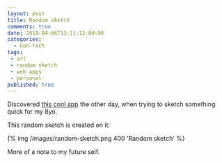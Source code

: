 ```yaml
---
layout: post
title: Random sketch
comments: true
date: 2019-04-06T13:11:12-04:00
categories:
  - non-tech
tags:
 - art
 - random sketch
 - web apps
 - personal
published: true
---
```


Discovered [this cool app](https://www.youidraw.com/apps/painter/) the other day, when trying to sketch something quick for my 8yo.

This random sketch is created on it:

{% img /images/random-sketch.png 400 'Random sketch' %}

More of a note to my future self.

